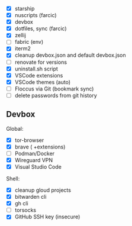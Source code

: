 - [X] starship
- [X] nuscripts (farcic)
- [x] devbox
- [x] dotfiles, sync (farcic)
- [x] zellij
- [ ] fabric (env)
- [x] iterm2
- [x] cleanup devbox.json and default devbox.json
- [ ] renovate for versions
- [x] uninstall.sh script
- [x] VSCode extensions
- [x] VSCode themes (auto)
- [ ] Floccus via Git (bookmark sync)
- [ ] delete passwords from git history

## Devbox
Global:
- [x] tor-browser
- [x] brave ( +extensions)
- [ ] Podman/Docker
- [x] Wireguard VPN
- [x] Visual Studio Code

Shell:
- [x] cleanup gloud projects
- [x] bitwarden cli
- [x] gh cli
- [ ] torsocks
- [x] GitHub SSH key (insecure)
